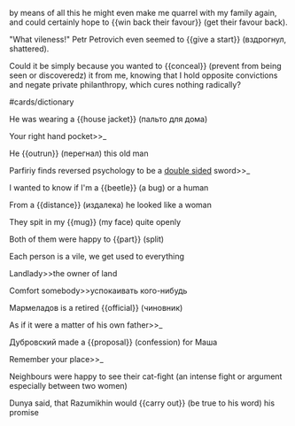 

by means of all this he might even make me quarrel with my family again, and could certainly hope to {{win back their favour}} (get their favour back).

"What vileness!" Petr Petrovich even seemed to {{give a start}} (вздрогнул, shattered). 

Could it be simply because you wanted to {{conceal}} (prevent from being seen or discoveredz) it from me, knowing that I hold opposite convictions and negate private philanthropy, which cures nothing radically? 

#cards/dictionary 

He was wearing a {{house jacket}} (пальто для дома) <!--SR:!2024-03-02,30,269-->

Your right hand pocket>>_

He {{outrun}} (перегнал) this old man <!--SR:!2024-03-07,24,275--> 

Parfiriy finds reversed psychology to be a <u>double sided</u> sword>>_ <!--SR:!2024-02-29,3,259-->

I wanted to know if I'm a {{beetle}} (a bug) or a human

From a {{distance}} (издалека) he looked like a woman <!--SR:!2024-03-27,35,277-->

They spit in my {{mug}} (my face) quite openly <!--SR:!2024-03-02,29,289-->

Both of them were happy to {{part}} (split) <!--SR:!2024-03-08,28,289-->

Each person is a vile, we get used to everything

Landlady>>the owner of land <!--SR:!2024-06-02,99,270-->

Comfort somebody>>успокаивать кого-нибудь <!--SR:!2024-03-17,34,274-->

Мармеладов is a retired {{official}} (чиновник) <!--SR:!2024-03-16,37,250-->

As if it were a matter of his own father>>_ <!--SR:!2024-03-11,17,255-->

Дубровский made a {{proposal}} (confession) for Маша <!--SR:!2024-05-01,68,270-->

Remember your place>>_ <!--SR:!2024-02-29,39,250-->

Neighbours were  happy to see their cat-fight (an intense fight or argument especially between two women)

Dunya said, that Razumikhin would {{carry out}} (be true to his word) his promise <!--SR:!2024-03-12,29,214-->

